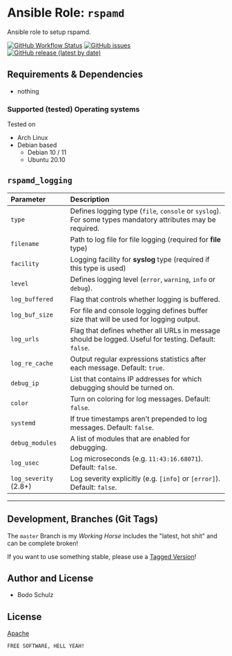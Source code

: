 

# Ansible Role:  `rspamd`

Ansible role to setup rspamd.


[![GitHub Workflow Status](https://img.shields.io/github/workflow/status/bodsch/ansible-rspamd/CI)][ci]
[![GitHub issues](https://img.shields.io/github/issues/bodsch/ansible-rspamd)][issues]
[![GitHub release (latest by date)](https://img.shields.io/github/v/release/bodsch/ansible-rspamd)][releases]

[ci]: https://github.com/bodsch/ansible-rspamd/actions
[issues]: https://github.com/bodsch/ansible-rspamd/issues?q=is%3Aopen+is%3Aissue
[releases]: https://github.com/bodsch/ansible-rspamd/releases


## Requirements & Dependencies

- nothing

### Supported (tested) Operating systems

Tested on

* Arch Linux
* Debian based
    - Debian 10 / 11
    - Ubuntu 20.10
    
    
    
## `rspamd_logging`
    
| Parameter             | Description |
| :----                 | :-----      |
| `type`                | Defines logging type (`file`, `console` or `syslog`). For some types mandatory attributes may be required. |
| `filename`            | Path to log file for file logging (required for **file** type) |
| `facility`            | Logging facility for **syslog** type (required if this type is used) |
| `level`               | Defines logging level (`error`, `warning`, `info` or `debug`). |
| `log_buffered`        | Flag that controls whether logging is buffered. |
| `log_buf_size`        | For file and console logging defines buffer size that will be used for logging output. |
| `log_urls`            | Flag that defines whether all URLs in message should be logged. Useful for testing. Default: `false`. |
| `log_re_cache`        | Output regular expressions statistics after each message. Default: `true`. |
| `debug_ip`            | List that contains IP addresses for which debugging should be turned on. |
| `color`               | Turn on coloring for log messages. Default: `false`. |
| `systemd`             | If true timestamps aren’t prepended to log messages. Default: `false`. |
| `debug_modules`       | A list of modules that are enabled for debugging. |
| `log_usec`            | Log microseconds (e.g. `11:43:16.68071`). Default: `false`. |
| `log_severity` (2.8+) | Log severity explicitly (e.g. `[info]` or `[error]`). Default: `false`. |

---

## Development,  Branches (Git Tags)

The `master` Branch is my *Working Horse* includes the "latest, hot shit" and can be complete broken!

If you want to use something stable, please use a [Tagged Version](https://github.com/bodsch/ansible-prometheus/tags)!


## Author and License

- Bodo Schulz

## License

[Apache](LICENSE)

`FREE SOFTWARE, HELL YEAH!`
